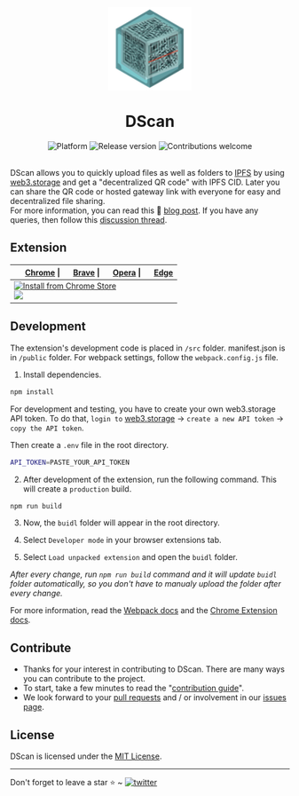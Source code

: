 <p align="center">
    <img align="center" src="/src/img/logo.png" width="150" height="150"></img>
</p>

<h1 align="center">DScan</h1>

<div align="center">
    <img src="https://img.shields.io/badge/extension-DScan-2C80C1" alt="Platform" />
    <img src="https://img.shields.io/github/v/release/akhileshthite/dscan?color=1FC71F" alt="Release version" />
    <img src="https://img.shields.io/badge/contributions-welcome-orange.svg?" alt="Contributions welcome">
</div><br>

DScan allows you to quickly upload files as well as folders to [IPFS](https://ipfs.io/) by using [web3.storage](https://web3.storage/about/) and get a "decentralized QR code" with IPFS CID. Later you can share the QR code or hosted gateway link with everyone for easy and decentralized file sharing.<br>
For more information, you can read this 📝 [blog post](https://dev.to/akhileshthite/dscan-decentralized-qr-code-generator-use-web3-for-file-sharing-2lp8). If you have any queries, then follow this [discussion thread](https://github.com/filecoin-project/community/discussions/410).

## Extension
| <img src="https://unpkg.com/@browser-logos/chrome/chrome_16x16.png" width="16" height="16"> [Chrome](https://www.google.com/chrome/) \| <img src="https://unpkg.com/@browser-logos/brave/brave_16x16.png" width="16" height="16"> [Brave](https://brave.com/) \| <img src="https://unpkg.com/@browser-logos/opera/opera_16x16.png" width="16" height="16"> [Opera](https://www.opera.com/)  \| <img src="https://unpkg.com/@browser-logos/edge/edge_16x16.png" width="16" height="16"> [Edge](https://www.microsoftedgeinsider.com/) |
| ------------- |
| [![Install from Chrome Store](https://ipfs.io/ipfs/QmU4Qm5YEKy5yHmdAgU2fD7PjZLgrYTUUbxTydqG2QK3TT)<br>![](https://img.shields.io/chrome-web-store/users/idpfgkgogjjgklefnkjdpghkifbjenap?label=Chrome%20Web%20Store%20users&style=social)](https://chrome.google.com/webstore/detail/dscan-decentralized-qr-co/idpfgkgogjjgklefnkjdpghkifbjenap) |


## Development
The extension's development code is placed in `/src` folder. manifest.json is in `/public` folder. For webpack settings, follow the `webpack.config.js` file.

1. Install dependencies.

```bash
npm install
```

For development and testing, you have to create your own web3.storage API token. To do that, `login to` [web3.storage](https://web3.storage/) -> `create a new API token` -> `copy the API token`.

Then create a `.env` file in the root directory.
```bash
API_TOKEN=PASTE_YOUR_API_TOKEN
```

2. After development of the extension, run the following command. This will create a `production` build.

```bash
npm run build
```

3. Now, the `buidl` folder will appear in the root directory.

4. Select `Developer mode` in your browser extensions tab.

5. Select `Load unpacked extension` and open the `buidl` folder.

*After every change, run `npm run build` command and it will update `buidl` folder automatically, so you don't have to manualy upload the folder after every change.*

For more information, read the [Webpack docs](https://webpack.js.org/concepts/) and the [Chrome Extension docs](https://developer.chrome.com/docs/extensions/mv3/getstarted/).

## Contribute
* Thanks for your interest in contributing to DScan. There are many ways you can contribute to the project.
* To start, take a few minutes to read the "[contribution guide](https://github.com/buidltools/dscan/blob/main/.github/CONTRIBUTING.md)".
* We look forward to your [pull requests](https://github.com/buidltools/dscan/pulls) and / or involvement in our [issues page](https://github.com/buidltools/dscan/issues).


## License
DScan is licensed under the [MIT License](https://github.com/buidltools/dscan/blob/main/LICENSE).


<hr>
Don't forget to leave a star ⭐️ ~ <a href="https://twitter.com/buidltools" target="_blank"><img src="https://img.shields.io/twitter/follow/buidltools?style=social" alt="twitter" /></a>

